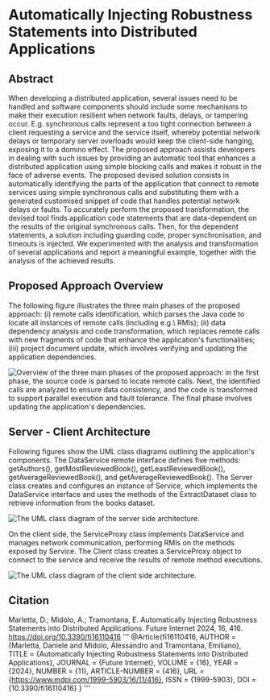 # Automatically Injecting Robustness Statements into Distributed Applications
## Abstract
When developing a distributed application, several issues need to be handled and software components should include some mechanisms to make their execution resilient when network faults, delays, or tampering occur. 
E.g. synchronous calls represent a too tight connection between a client requesting a service and the service itself, whereby potential network delays or temporary server overloads would keep the client-side hanging, exposing it to a domino effect. 
The proposed approach assists developers in dealing with such issues by providing an automatic tool that enhances a distributed application using simple blocking calls and makes it robust in the face of adverse events.
The proposed devised solution consists in automatically identifying the parts of the application that connect to remote services using simple synchronous calls and substituting them with a generated customised snippet of code that handles potential network delays or faults. To accurately perform the proposed transformation, the devised tool finds application code statements that are data-dependent on the results of the original synchronous calls. 
Then, for the dependent statements, a solution including guarding code, proper synchronisation, and timeouts is injected. We experimented with the analysis and transformation of several applications and report a meaningful example, together with the analysis of the achieved results.

## Proposed Approach Overview
The following figure illustrates the three main phases of the proposed approach: (i) remote calls identification, which parses the Java code to locate all instances of remote calls (including e.g.\ RMIs); (ii) data dependency analysis and code transformation, which replaces remote calls with new fragments of code that enhance the application's functionalities; (iii) project document update, which involves verifying and updating the application dependencies.

![Overview of the three main phases of the proposed approach: in the first phase, the source code is parsed to locate remote calls. Next, the identified calls are analyzed to ensure data consistency, and the code is transformed to support parallel execution and fault tolerance. The final phase involves updating the application's dependencies.](https://github.com/user-attachments/assets/d06602c0-88e3-4686-be29-ebe5f5e345ea)

## Server - Client Architecture
Following figures show the UML class diagrams outlining the application's components.
The DataService remote interface defines five methods: getAuthors(), getMostReviewedBook(), getLeastReviewedBook(), getAverageReviewedBook(), and getAverageReviewedBook(). The Server class creates and configures an instance of Service, which implements the DataService interface and uses the methods of the ExtractDataset class to retrieve information from the books dataset.

![The UML class diagram of the server side architecture.](https://github.com/user-attachments/assets/7e5d2c76-48cb-4daf-bfd6-eeef8660ac47)

On the client side, the ServiceProxy class implements DataService and manages network communication, performing RMIs on the methods exposed by Service. The Client class creates a ServiceProxy object to connect to the service and receive the results of remote method executions.

![The UML class diagram of the client side architecture.](https://github.com/user-attachments/assets/46b3da95-a5b3-4663-9f67-2c90fc84ec8d)

## Citation
Marletta, D.; Midolo, A.; Tramontana, E. Automatically Injecting Robustness Statements into Distributed Applications. Future Internet 2024, 16, 416. https://doi.org/10.3390/fi16110416
'''
@Article{fi16110416,
	AUTHOR = {Marletta, Daniele and Midolo, Alessandro and Tramontana, Emiliano},
	TITLE = {Automatically Injecting Robustness Statements into Distributed Applications},
	JOURNAL = {Future Internet},
	VOLUME = {16},
	YEAR = {2024},
	NUMBER = {11},
	ARTICLE-NUMBER = {416},
	URL = {https://www.mdpi.com/1999-5903/16/11/416},
	ISSN = {1999-5903},
	DOI = {10.3390/fi16110416}
}
'''
